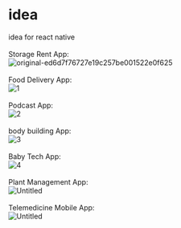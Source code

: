 # idea
idea for react native
<br><br>
Storage Rent App:
<br>
![original-ed6d7f76727e19c257be001522e0f625](https://github.com/omidreact/idea/assets/116552870/b9bd1ff0-6ba0-443a-ba44-6ccded29e757)
<br><br>
Food Delivery App:
<br>
![1](https://user-images.githubusercontent.com/116552870/236920196-7a17ca88-341c-49cf-baa7-a1a3f6b06ae9.jpg)
<br><br>
Podcast App:
<br>
![2](https://user-images.githubusercontent.com/116552870/236920867-365c5b4e-0735-48c3-85f9-6f00d3c8f44a.jpg)
<br><br>
body building App:
<br>
![3](https://github.com/omidreact/idea/assets/116552870/0e02da2b-d7b8-4a2e-b527-d0b7496b1eb5)
<br><br>
Baby Tech App:
<br>
![4](https://github.com/omidreact/idea/assets/116552870/b488d740-a1d7-4399-a367-860a0a059a18)
<br><br>
Plant Management App:
<br>
![Untitled](https://github.com/omidreact/idea/assets/116552870/63b84caf-ddec-4ced-8044-3570a9256b2d)
<br><br>
Telemedicine Mobile App:
<br>
![Untitled](https://github.com/omidreact/idea/assets/116552870/35233bc9-6988-45a9-9beb-c7777d9f9563)

